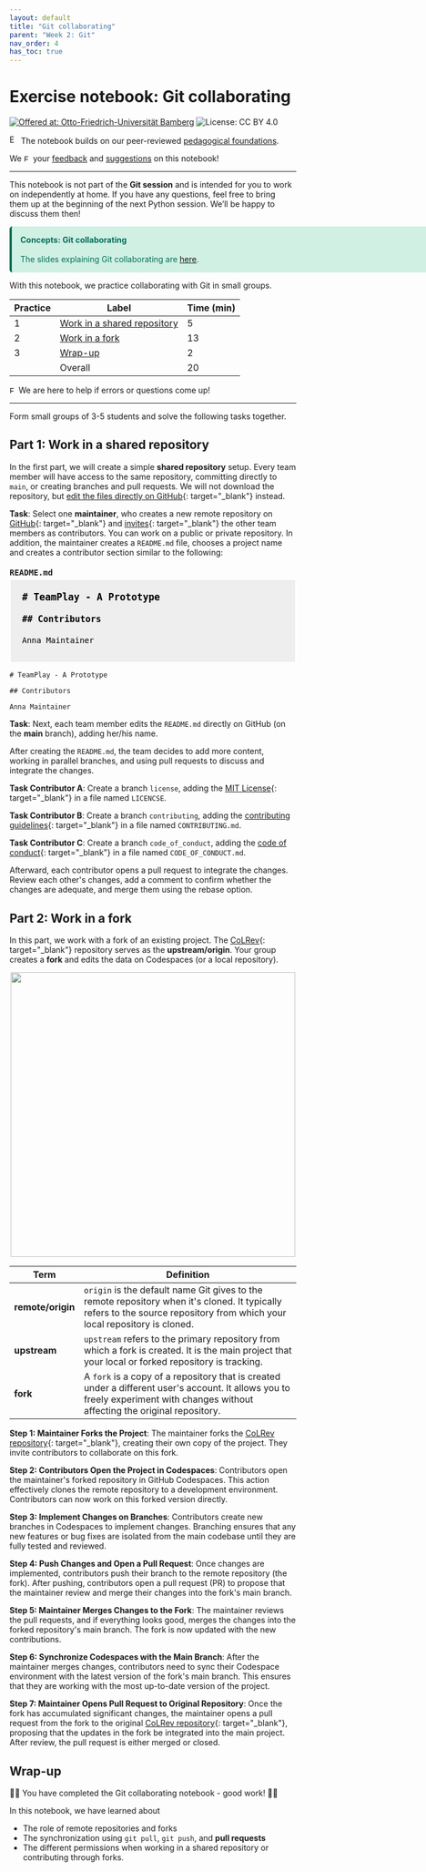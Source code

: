```yaml
---
layout: default
title: "Git collaborating"
parent: "Week 2: Git"
nav_order: 4
has_toc: true
---
```


# Exercise notebook: Git collaborating

[![Offered at: Otto-Friedrich-Universität Bamberg](https://img.shields.io/badge/Offered%20by-%20Digital%20Work%20Lab%20(Otto--Friedrich--Universit%C3%A4t%20Bamberg)-blue)](https://digital-work-lab.github.io/open-source-project/)
![License: CC BY 4.0](https://img.shields.io/badge/License-CC%20BY%204.0-green.svg)

<img src="../assets/iconmonstr-certificate-6.svg" alt="Edit" width="16" height="16">  The notebook builds on our peer-reviewed <a href="https://digital-work-lab.github.io/rethink-git-teaching/">pedagogical foundations</a>.

We  <img src="../assets/iconmonstr-favorite-2.svg" alt="Edit" width="12" height="12">  your <a href="https://github.com/digital-work-lab/practice-git/issues/new/choose" target="_blank">feedback</a> and <a href="https://github.com/digital-work-lab/practice-git/edit/main/notebooks/git_merge_conflicts.ipynb" target="_blank">suggestions</a> on this notebook!

---

This notebook is not part of the **Git session** and is intended for you to work on independently at home. If you have any questions, feel free to bring them up at the beginning of the next Python session. We’ll be happy to discuss them then!

<div style="border-left: 4px solid #026e57; background-color: #d0f0e4; padding: 15px; margin: 10px 0; color: #026e57; border-radius: 5px; width:730px;">
    <strong>Concepts: Git collaborating</strong> <br><br>The slides explaining Git collaborating are <a href="../output/02-git.html#collaborating" target="_blank">here</a>.
</div>

With this notebook, we practice collaborating with Git in small groups.

| Practice | Label                                                   | Time (min) |
|----------|---------------------------------------------------------|------------|
|  1       | [Work in a shared repository](#simple)                  |  5         |
|  2       | [Work in a fork](#fork)                                 | 13         |
|  3       | [Wrap-up](#wrap-up)                                     |  2         |
|          | Overall                                                 | 20         |

<img src="../assets/iconmonstr-certificate-6.svg" alt="Edit" width="12" height="12"> We are here to help if errors or questions come up!

---

Form small groups of 3-5 students and solve the following tasks together. 

## Part 1: Work in a shared repository <a id="simple"></a>

In the first part, we will create a simple **shared repository** setup. Every team member will have access to the same repository, committing directly to `main`, or creating branches and pull requests. We will not download the repository, but [edit the files directly on GitHub](https://docs.github.com/en/repositories/working-with-files/managing-files/editing-files){: target="_blank"} instead.

**Task**: Select one **maintainer**, who creates a new remote repository on [GitHub](https://docs.github.com/en/repositories/creating-and-managing-repositories/creating-a-new-repository){: target="_blank"} and [invites](https://docs.github.com/en/issues/planning-and-tracking-with-projects/managing-your-project/managing-access-to-your-projects){: target="_blank"} the other team members as contributors. You can work on a public or private repository. In addition, the maintainer creates a `README.md` file, chooses a project name and creates a contributor section similar to the following:

<h2 style="margin-bottom: 3px; font-family: monospace; font-size: 1em;">README.md</h2>

<div style="border: 2px solid white; padding: 20px; color: black; max-width: 760px; text-align: left; background-color: #eee; font-family: monospace;">
  <h1 style="margin: 0 0 20px; font-size: 1.2em; color: black;"># TeamPlay - A Prototype</h1>

  <h2 style="margin: 0 0 20px; font-size: 1.1em; color: black;">## Contributors</h2>

  <p style="margin: 10px 0; color: black;">Anna Maintainer</p>
</div>

```
# TeamPlay - A Prototype

## Contributors

Anna Maintainer

```

**Task**: Next, each team member edits the `README.md` directly on GitHub (on the **main** branch), adding her/his name.

After creating the `README.md`, the team decides to add more content, working in parallel branches, and using pull requests to discuss and integrate the changes.

**Task Contributor A**: Create a branch `license`, adding the [MIT License](https://choosealicense.com/licenses/mit/){: target="_blank"} in a file named `LICENCSE`.

**Task Contributor B**: Create a branch `contributing`, adding the [contributing guidelines](https://github.com/CoLRev-Environment/colrev/blob/main/CONTRIBUTING.md){: target="_blank"} in a file named `CONTRIBUTING.md`.

**Task Contributor C**: Create a branch `code_of_conduct`, adding the [code of conduct](https://github.com/CoLRev-Environment/colrev/blob/main/CODE_OF_CONDUCT.md){: target="_blank"} in a file named `CODE_OF_CONDUCT.md`.

Afterward, each contributor opens a pull request to integrate the changes. Review each other's changes, add a comment to confirm whether the changes are adequate, and merge them using the rebase option.

## Part 2: Work in a fork <a id="fork"></a>

In this part, we work with a fork of an existing project. The [CoLRev](https://github.com/CoLRev-Environment/colrev){: target="_blank"} repository serves as the **upstream/origin**.
Your group creates a **fork** and edits the data on Codespaces (or a local repository).

<div style="text-align: center;">
  <img src="../assets/git-remote-fork.png" style="width: 500px;">
</div>

| Term              | Definition                                                                                                                                                                      |
|-------------------|---------------------------------------------------------------------------------------------------------------------------------------------------------------------------------|
| **remote/origin** | `origin` is the default name Git gives to the remote repository when it's cloned. It typically refers to the source repository from which your local repository is cloned.      |
| **upstream**      | `upstream` refers to the primary repository from which a fork is created. It is the main project that your local or forked repository is tracking.                              |
| **fork**          | A `fork` is a copy of a repository that is created under a different user's account. It allows you to freely experiment with changes without affecting the original repository. |

**Step 1: Maintainer Forks the Project**: The maintainer forks the  [CoLRev repository](https://github.com/CoLRev-Environment/colrev){: target="_blank"}, creating their own copy of the project. They invite contributors to collaborate on this fork.

**Step 2: Contributors Open the Project in Codespaces**: Contributors open the maintainer's forked repository in GitHub Codespaces. This action effectively clones the remote repository to a development environment. Contributors can now work on this forked version directly.

**Step 3: Implement Changes on Branches**: Contributors create new branches in Codespaces to implement changes. Branching ensures that any new features or bug fixes are isolated from the main codebase until they are fully tested and reviewed.

**Step 4: Push Changes and Open a Pull Request**: Once changes are implemented, contributors push their branch to the remote repository (the fork). After pushing, contributors open a pull request (PR) to propose that the maintainer review and merge their changes into the fork's main branch.

**Step 5: Maintainer Merges Changes to the Fork**: The maintainer reviews the pull requests, and if everything looks good, merges the changes into the forked repository's main branch. The fork is now updated with the new contributions.

**Step 6: Synchronize Codespaces with the Main Branch**: After the maintainer merges changes, contributors need to sync their Codespace environment with the latest version of the fork's main branch. This ensures that they are working with the most up-to-date version of the project.

**Step 7: Maintainer Opens Pull Request to Original Repository**: Once the fork has accumulated significant changes, the maintainer opens a pull request from the fork to the original [CoLRev repository](https://github.com/CoLRev-Environment/colrev){: target="_blank"}, proposing that the updates in the fork be integrated into the main project. After review, the pull request is either merged or closed.

<!--
<div style="border: 2px solid #03a9f4; padding: 10px; background-color: #b3e5fc; color: #01579b; border-radius: 5px; display: inline-block; width: fit-content;  width: 800px;">
    <strong>Info</strong> The last command will reopen the codespace window and add the new project to the explorer sidebar. You will have to navigate to this notebook again.
</div>
-->

## Wrap-up <a id="wrap-up"></a>

🎉🎈 You have completed the Git collaborating notebook - good work! 🎈🎉

In this notebook, we have learned about

- The role of remote repositories and forks
- The synchronization using `git pull`, `git push`, and **pull requests**
- The different permissions when working in a shared repository or contributing through forks.
